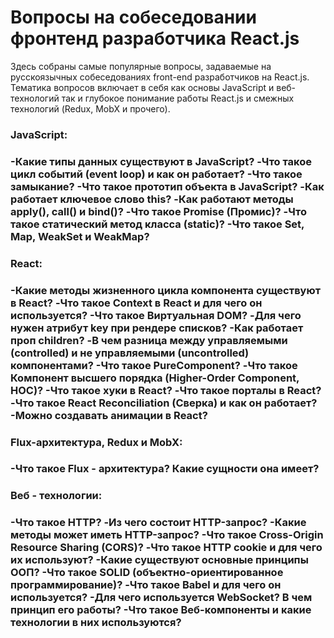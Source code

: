# Вопросы на собеседовании фронтенд разработчика React.js

Здесь собраны самые популярные вопросы, задаваемые на русскоязычных собеседованиях front-end разработчиков на React.js. Тематика вопросов включает в себя как основы JavaScript и веб-технологий так и глубокое понимание работы React.js и смежных технологий (Redux, MobX и прочего).

<h3 align="left">JavaScript:<h3>
-Какие типы данных существуют в JavaScript?
-Что такое цикл событий (event loop) и как он работает?
-Что такое замыкание?
-Что такое прототип объекта в JavaScript?
-Как работает ключевое слово this?
-Как работают методы apply(), call() и bind()?
-Что такое Promise (Промис)?
-Что такое статический метод класса (static)?
-Что такое Set, Map, WeakSet и WeakMap?

<h3 align="left">React:<h3>
-Какие методы жизненного цикла компонента существуют в React?
-Что такое Context в React и для чего он используется?
-Что такое Виртуальная DOM?
-Для чего нужен атрибут key при рендере списков?
-Как работает проп children?
-В чем разница между управляемыми (controlled) и не управляемыми (uncontrolled) компонентами?
-Что такое PureComponent?
-Что такое Компонент высшего порядка (Higher-Order Component, HOC)?
-Что такое хуки в React?
-Что такое порталы в React?
-Что такое React Reconciliation (Cверка) и как он работает?
-Можно создавать анимации в React?

<h3 align="left">Flux-архитектура, Redux и MobX:<h3>
-Что такое Flux - архитектура? Какие сущности она имеет?

<h3 align="left">Веб - технологии:<h3>
-Что такое HTTP?
-Из чего состоит HTTP-запрос?
-Какие методы может иметь HTTP-запрос?
-Что такое Cross-Origin Resource Sharing (CORS)?
-Что такое HTTP cookie и для чего их используют?
-Какие существуют основные принципы ООП?
-Что такое SOLID (объектно-ориентированное программирование)?
-Что такое Babel и для чего он используется?
-Для чего используется WebSocket? В чем принцип его работы?
-Что такое Веб-компоненты и какие технологии в них используются?
